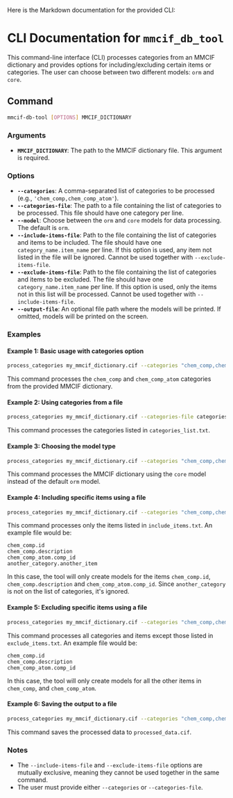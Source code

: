 Here is the Markdown documentation for the provided CLI:

# CLI Documentation for `mmcif_db_tool`

This command-line interface (CLI) processes categories from an MMCIF dictionary and provides options for including/excluding certain items or categories. The user can choose between two different models: `orm` and `core`.

## Command

```bash
mmcif-db-tool [OPTIONS] MMCIF_DICTIONARY
```

### Arguments

- **`MMCIF_DICTIONARY`**: The path to the MMCIF dictionary file. This argument is required.

### Options

- **`--categories`**: A comma-separated list of categories to be processed (e.g., `'chem_comp,chem_comp_atom'`).
- **`--categories-file`**: The path to a file containing the list of categories to be processed. This file should have one category per line.
- **`--model`**: Choose between the `orm` and `core` models for data processing. The default is `orm`.
- **`--include-items-file`**: Path to the file containing the list of categories and items to be included. The file should have one `category_name.item_name` per line. If this option is used, any item not listed in the file will be ignored. Cannot be used together with `--exclude-items-file`.
- **`--exclude-items-file`**: Path to the file containing the list of categories and items to be excluded. The file should have one `category_name.item_name` per line. If this option is used, only the items not in this list will be processed. Cannot be used together with `--include-items-file`.
- **`--output-file`**: An optional file path where the models will be printed. If omitted, models will be printed on the screen.

### Examples

#### Example 1: Basic usage with categories option
```bash
process_categories my_mmcif_dictionary.cif --categories "chem_comp,chem_comp_atom"
```
This command processes the `chem_comp` and `chem_comp_atom` categories from the provided MMCIF dictionary.

#### Example 2: Using categories from a file
```bash
process_categories my_mmcif_dictionary.cif --categories-file categories_list.txt
```
This command processes the categories listed in `categories_list.txt`.

#### Example 3: Choosing the model type
```bash
process_categories my_mmcif_dictionary.cif --categories "chem_comp,chem_comp_atom" --model "core"
```
This command processes the MMCIF dictionary using the `core` model instead of the default `orm` model.

#### Example 4: Including specific items using a file
```bash
process_categories my_mmcif_dictionary.cif --categories "chem_comp,chem_comp_atom" --include-items-file include_items.txt
```
This command processes only the items listed in `include_items.txt`. An example file would be:

```
chem_comp.id
chem_comp.description
chem_comp_atom.comp_id
another_category.another_item
```

In this case, the tool will only create models for the items `chem_comp.id`, `chem_comp.description` and `chem_comp_atom.comp_id`. Since `another_category` is not on the list of categories, it's ignored.

#### Example 5: Excluding specific items using a file
```bash
process_categories my_mmcif_dictionary.cif --categories "chem_comp,chem_comp_atom" --exclude-items-file exclude_items.txt
```
This command processes all categories and items except those listed in `exclude_items.txt`. An example file would be:

```
chem_comp.id
chem_comp.description
chem_comp_atom.comp_id
```

In this case, the tool will only create models for all the other items in `chem_comp`, and `chem_comp_atom`.

#### Example 6: Saving the output to a file
```bash
process_categories my_mmcif_dictionary.cif --categories "chem_comp,chem_comp_atom" --output-file processed_data.cif
```
This command saves the processed data to `processed_data.cif`.

### Notes
- The `--include-items-file` and `--exclude-items-file` options are mutually exclusive, meaning they cannot be used together in the same command.
- The user must provide either `--categories` or `--categories-file`.

